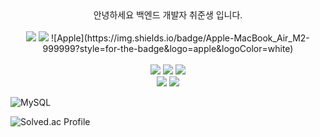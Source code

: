 <!--
**yeziii01/yeziii01** is a ✨ _special_ ✨ repository because its `README.md` (this file) appears on your GitHub profile.

Here are some ideas to get you started:

- 🔭 I’m currently working on ...
- 🌱 I’m currently learning ...
- 👯 I’m looking to collaborate on ...
- 🤔 I’m looking for help with ...
- 💬 Ask me about ...
- 📫 How to reach me: ...
- 😄 Pronouns: ...
- ⚡ Fun fact: ...
-->

<div align=center>
  안녕하세요 백엔드 개발자 취준생 입니다.
</div> <br>

<div align=center>
  <img src="https://img.shields.io/badge/MacBook_Air_M2-000000?style=flat&logo=Apple&logoColor=white"/>

  <img src="https://img.shields.io/badge/아이콘내용-바탕색?style=flat&logo=로고이름&logoColor=white"/>
![Apple](https://img.shields.io/badge/Apple-MacBook_Air_M2-999999?style=for-the-badge&logo=apple&logoColor=white)
</div> <br>

<div align=center>
<img src="https://img.shields.io/badge/C-A8B9CC?style=flat&logo=C&logoColor=white"/>
<img src="https://img.shields.io/badge/Python-3776AB?style=flat&logo=Python&logoColor=white"/>
<img src="https://img.shields.io/badge/Java-007396?style=flat&logo=Conda-Forge&logoColor=white"/>
<br>
<img src="https://img.shields.io/badge/Spring-6DB33F?style=flat&logo=Spring&logoColor=white"/>
<img src="https://img.shields.io/badge/Bootstrap-7952B3?style=flat&logo=Bootstrap&logoColor=white"/>
<br>

</div>
  

![MySQL](https://img.shields.io/badge/MySQL-00000F?style=for-the-badge&logo=mysql&logoColor=white)
</details>

![Solved.ac Profile](http://mazassumnida.wtf/api/v2/generate_badge?boj=lovelyyeji01)
